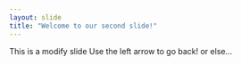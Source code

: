```yaml
---
layout: slide
title: "Welcome to our second slide!"
---
```

This is a modify slide
Use the left arrow to go back!
or else...
